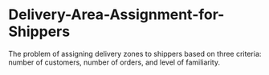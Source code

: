 # Delivery-Area-Assignment-for-Shippers
The problem of assigning delivery zones to shippers based on three criteria: number of customers, number of orders, and level of familiarity.
